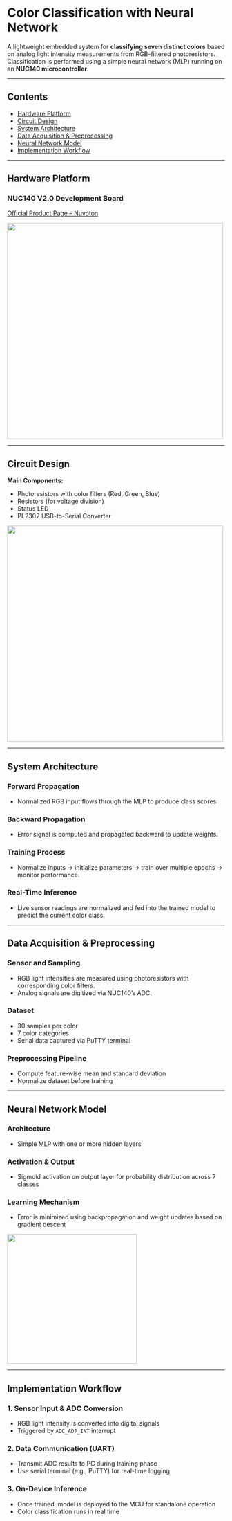 # Color Classification with Neural Network

A lightweight embedded system for **classifying seven distinct colors** based on analog light intensity measurements from RGB-filtered photoresistors. Classification is performed using a simple neural network (MLP) running on an **NUC140 microcontroller**.

---

## Contents
- [Hardware Platform](#hardware-platform)
- [Circuit Design](#circuit-design)
- [System Architecture](#system-architecture)
- [Data Acquisition & Preprocessing](#data-acquisition--preprocessing)
- [Neural Network Model](#neural-network-model)
- [Implementation Workflow](#implementation-workflow)

---

## Hardware Platform

### NUC140 V2.0 Development Board  
[Official Product Page – Nuvoton](https://www.nuvoton.com/products/microcontrollers/arm-cortex-m0-mcus/nuc140-240-connectivity-series/?__locale=zh_TW)

<img src="https://github.com/user-attachments/assets/f774884e-337a-4af0-b76f-806cf17f2b3a" width="500"/>

---

## Circuit Design

**Main Components:**
- Photoresistors with color filters (Red, Green, Blue)
- Resistors (for voltage division)
- Status LED
- PL2302 USB-to-Serial Converter

<img src="https://github.com/user-attachments/assets/ab2914f6-f724-44c2-b110-3a1aacdc9ba8" width="500"/>

---

## System Architecture

### Forward Propagation
- Normalized RGB input flows through the MLP to produce class scores.

### Backward Propagation
- Error signal is computed and propagated backward to update weights.

### Training Process
- Normalize inputs → initialize parameters → train over multiple epochs → monitor performance.

### Real-Time Inference
- Live sensor readings are normalized and fed into the trained model to predict the current color class.

---

## Data Acquisition & Preprocessing

### Sensor and Sampling
- RGB light intensities are measured using photoresistors with corresponding color filters.
- Analog signals are digitized via NUC140’s ADC.

### Dataset
- 30 samples per color
- 7 color categories
- Serial data captured via PuTTY terminal

### Preprocessing Pipeline
- Compute feature-wise mean and standard deviation
- Normalize dataset before training

---

## Neural Network Model

### Architecture
- Simple MLP with one or more hidden layers

### Activation & Output
- Sigmoid activation on output layer for probability distribution across 7 classes

### Learning Mechanism
- Error is minimized using backpropagation and weight updates based on gradient descent

<img src="https://github.com/user-attachments/assets/cafc43ed-7527-4d56-b658-cb099d3997fb" width="300"/>

---

## Implementation Workflow

### 1. Sensor Input & ADC Conversion
- RGB light intensity is converted into digital signals
- Triggered by `ADC_ADF_INT` interrupt

### 2. Data Communication (UART)
- Transmit ADC results to PC during training phase
- Use serial terminal (e.g., PuTTY) for real-time logging

### 3. On-Device Inference
- Once trained, model is deployed to the MCU for standalone operation
- Color classification runs in real time
